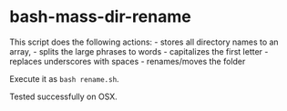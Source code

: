 # bash-mass-dir-rename

 This script does the following actions:
    - stores all directory names to an array,
    - splits the large phrases to words
    - capitalizes the first letter
    - replaces underscores with spaces
    - renames/moves the folder

  Execute it as `bash rename.sh`.

  Tested successfully on OSX.
